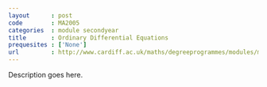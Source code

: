 ```yaml
---
layout      : post
code        : MA2005
categories  : module secondyear
title       : Ordinary Differential Equations
prequesites : ['None']
url         : http://www.cardiff.ac.uk/maths/degreeprogrammes/modules/ma2005.html
---
```


Description goes here.

